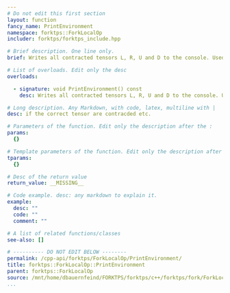 ```yaml
---
# Do not edit this first section
layout: function
fancy_name: PrintEnvironment
namespace: forktps::ForkLocalOp
includer: forktps/forktps_include.hpp

# Brief description. One line only.
brief: Writes all contracted tensors L, R, U and D to the console. Used for debugging to check

# List of overloads. Edit only the desc
overloads:

  - signature: void PrintEnvironment() const
    desc: Writes all contracted tensors L, R, U and D to the console. Used for debugging to check

# Long description. Any Markdown, with code, latex, multiline with |
desc: if the correct tensor are contracded etc.

# Parameters of the function. Edit only the description after the :
params:
  {}

# Template parameters of the function. Edit only the description after the :
tparams:
  {}

# Desc of the return value
return_value: __MISSING__

# Code example. desc: any markdown to explain it.
example:
  desc: ""
  code: ""
  comment: ""

# A list of related functions/classes
see-also: []

# ---------- DO NOT EDIT BELOW --------
permalink: /cpp-api/forktps/ForkLocalOp/PrintEnvironment/
title: forktps::ForkLocalOp::PrintEnvironment
parent: forktps::ForkLocalOp
source: /mnt/home/dbauernfeind/FORKTPS/forktps/c++/forktps/fork/ForkLocalOp.hpp
...
```


